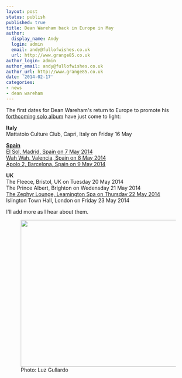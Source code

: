 ```yaml
---
layout: post
status: publish
published: true
title: Dean Wareham back in Europe in May
author:
  display_name: Andy
  login: admin
  email: andy@fullofwishes.co.uk
  url: http://www.grange85.co.uk
author_login: admin
author_email: andy@fullofwishes.co.uk
author_url: http://www.grange85.co.uk
date: '2014-02-17'
categories:
- news
- dean wareham
---
```

<p>The first dates for Dean Wareham's return to Europe to promote his <a href="/2014/02/04/pre-order-dean-warehams-solo-album/" title="Pre-order Dean Wareham’s solo album">forthcoming solo album</a> have just come to light:</p>
<p><strong>Italy</strong><br />
Mattatoio Culture Club, Capri, Italy on Friday 16 May</p>
<p><ins datetime="2014-02-18T18:22:01+00:00"><strong>Spain</strong><br />
El Sol, Madrid, Spain on 7 May 2014<br />
Wah Wah, Valencia, Spain on 8 May 2014<br />
Apolo 2, Barcelona, Spain on 9 May 2014</ins></p>
<p><strong>UK</strong><br />
The Fleece, Bristol, UK on Tuesday 20 May 2014<br />
The Prince Albert, Brighton on Wedensday 21 May 2014<br />
<ins datetime="2014-02-17T20:24:07+00:00">The Zephyr Lounge, Leamington Spa on Thursday 22 May 2014</ins><br />
Islington Town Hall, London on Friday 23 May 2014</p>
<p>I'll add more as I hear about them.</p>
<p><figure class="caption aligncenter"><img src="https://media.fullofwishes.co.uk/05-dean_wareham/pictures/DeanWareham_Gallardo.jpg" width="600" height="400" class /><figcaption class="caption-text"> Photo: Luz Gullardo</figcaption></figure>
